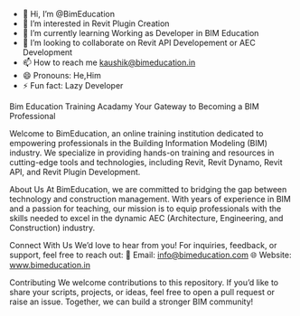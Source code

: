 - 👋 Hi, I’m @BimEducation
- 👀 I’m interested in Revit Plugin Creation
- 🌱 I’m currently learning Working as Developer in BIM Education
- 💞️ I’m looking to collaborate on Revit API Developement or AEC Development
- 📫 How to reach me kaushik@bimeducation.in
- 😄 Pronouns: He,Him
- ⚡ Fun fact: Lazy Developer

Bim Education Training Acadamy 
Your Gateway to Becoming a BIM Professional

Welcome to BimEducation, an online training institution dedicated to empowering professionals in the Building Information Modeling (BIM) industry. We specialize in providing hands-on training and resources in cutting-edge tools and technologies, including Revit, Revit Dynamo, Revit API, and Revit Plugin Development.

About Us
At BimEducation, we are committed to bridging the gap between technology and construction management. With years of experience in BIM and a passion for teaching, our mission is to equip professionals with the skills needed to excel in the dynamic AEC (Architecture, Engineering, and Construction) industry.

Connect With Us
We’d love to hear from you!
For inquiries, feedback, or support, feel free to reach out:
📧 Email: info@bimeducation.com
🌐 Website: www.bimeducation.in

Contributing
We welcome contributions to this repository. If you’d like to share your scripts, projects, or ideas, feel free to open a pull request or raise an issue. Together, we can build a stronger BIM community!


